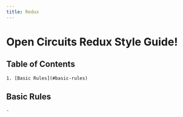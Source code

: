 ```yaml
---
title: Redux
---
```


# Open Circuits Redux Style Guide!

## Table of Contents

    1. [Basic Rules](#basic-rules)

## Basic Rules

    -